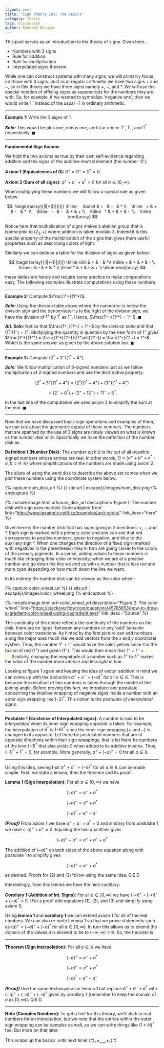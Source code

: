 ```yaml
---
layout: post
title: "Sign Theory 101: The Basics"
category: theory
tags: discussion
author: Ramneek Narayan
---
```


This post serves as an introduction to the theory of signs. Given here...

* Numbers with 3 signs
* Rule for addition
* Rule for multiplication
* Interpolated signs theorem

While one can construct systems with many signs, we will primarily focus on those with 3 signs. Just as in regular arithmetic we have two signs $+$ and $-$, so in this theory we have three signs namely $+$, $-$, and $*$. We will use the special notation of affixing signs as superscripts for the numbers they are with. So, for example, if we wanted to symbolize 'negative one', then we would write $1^-$ instead of the usual $-1$ in ordinary arithmetic.

---

**Example 1:** Write the 3 signs of $1$.

***Soln:*** This would be plus one, minus one, and star one or $1^+$, $1^-$, and $1^*$ respectively. $\blacksquare$

---

**Fundamental Sign Axioms**

We hold the two axioms as true by their own self-evidence regarding addition and the signs of the additive neutral element (the number '0'):

**Axiom 1 (Equivalences of 0):** $0^+ = 0^- = 0^*= 0$.

**Axiom 2 (Sum of all signs):** $a^+ + a^- + a^* = 0$ for all $a \in [0, \infty)$.

When multiplying these numbers we will follow a special rule as given below:

$$
				 \begin{array}{|l|*{l}|{l}|}    \hline     \bullet  & +   & -   & * \\    \hline    +  & +  & -   & *  \\    \hline    -   & -   & * & + \\    \hline    * & * & + & -  \\    \hline    \end{array}
$$

Notice here that multiplication of signs makes a abelian group that is isomorphic to $(\mathbb{Z}_3, +)$ where addition is taken modulo 3. Indeed it is this special property of the multiplication of the signs that gives them useful properties such as describing colors of light.

Similarly we can deduce a table for the division of signs as given below:

$$
\begin{array}{|l|*{l}|{l}|}
		\hline
     \div  & +   & - & *\\
    \hline
    +  & + & *   & -  \\
    \hline
    -   & -   & + & * \\
    \hline
    * & * & - & +  \\
    \hline
    \end{array}
$$

these tables are handy and require some practice to make computations easy. The following examples illustrate computations using these numbers.

---

**Example 2:** Compute $\frac{1^+}{1^*}$.

***Soln:*** Using the division table above where the numerator is below the division sign and the denominator is to the right of the division sign, we have the division of $1^+$ by $1^{\ast}$ as $1^-$. Hence, $\frac{1^+}{1^*} = 1^-$. $\blacksquare$


***Alt. Soln:*** Notice that $\frac{1^-}{1^-} = 1^+$ by the division table and that $(1^\ast)(1^-) = 1^+$. Multiplying the quantity in question by the new form of $1^+$ gives $\frac{1^+}{1^*} = \frac{(1^+)(1^-)}{(1^\ast)(1^-)} = \frac{1^-}{1^+} = 1^-$. Which is the same answer as given by the above solution too. $\blacksquare$

---

**Example 3:** Compute $(2^* + 3^-)(1^* + 4^+)$.

***Soln:*** We follow multiplication of 3-signed numbers just as we follow multiplication of 2-signed numbers and use the distributive property:

$$(2^* + 3^-)(1^* + 4^+) = (2^*)(1^* + 4^+) + (3^-)(1^* + 4^+)$$

$$= (2^- + 8^*) + (3^+ + 12^-) = 11^- + 5^*.$$

In the last line of the computation we used axiom 2 to simplify the sum at the end. $\blacksquare$

---

Now that we have discussed basic sign operations and examples of them, we can talk about the geometric appeal of these numbers. The numbers that are spanned by the use of 3 signs are nicely viewed on what is known as the *number disk* or $\mathbb{D}$. Specifically we have the definition of the number disk as:


**Definition 1 (Number Disk):** The *number disk* $\mathbb{D}$ is the set of all possible signed numbers whose entries are real. In other words, $\mathbb{D} \equiv \lbrace a^+ + b^- + c^*: a,b,c \in \mathbb{R}\rbrace$ where simplifications of the numbers are made using axiom 2.


The allure of using the word disk to describe the above set comes when we plot these numbers using the coordinate system below:

{% capture num_disk_url %}
{{ site.url | escape}}/images/num_disk.png
{% endcapture %}

{% include image.html url=num_disk_url description='Figure 1: The number disk with sign axes marked. Code adapted from' link="http://www.texample.net/tikz/examples/unit-circle/" link_desc="here" %}

Given here is the number disk that has signs going in 3 directions: $+, -,$ and $\ast$. Each sign is marked with a primary color and one can see that red corresponds to positive numbers, green to negative, and blue to the auxiliary sign $\ast$. When one changes the direction of a fixed sign (marked with negatives in the parenthesis) they in turn are going closer to the colors of the primary pigments. In a sense, adding values to these numbers is much like *changing their color or intensity*; when we are at a positive number and go down the line we end up with a number that is less red and more cyan depending on how much down the line we went.

In its entirety the number disk can be viewed as the color wheel:

{% capture color_wheel_url %}
{{ site.url | escape}}/images/color_wheel.png
{% endcapture %}

{% include image.html url=color_wheel_url description="Figure 2: The color wheel." link="https://stackoverflow.com/questions/45785653/how-to-draw-a-gradient-color-wheel-using-cagradientlayer" link_desc="Source" %}

The continuity of the colors reflects the continuity of the numbers on the disk; there are no 'gaps' between any numbers or any 'odd' behavior between color transitions. As hinted by the first picture can add numbers along the major axes much like we add vectors from the $x$ and $y$ coordinate system. Thus, the number $1^+ + 1^-$ would have the color yellow since it is the fusion of red ($1^+$) and green ($1^-$). This would then mean that <span style="color:red">$1^+$</span> $+$ <span style="color:green">$1^-$</span> = <span style="color:yellow">$1^+ + 1^-$</span>. Similarly, changing the *magnitude* of a number such as $1^+$ to $4^+$ makes the color of the number more *intense* and less *light* in hue.

Looking at figure 1 again and keeping the idea of vector addition in mind we can come up with the deduction $a^+ + a^- = (-a)^\ast$ for all $a \in \mathbb{R}$. This is because the resultant of two numbers is taken through the middle of the joining angle. Before proving this fact, we introduce one postulate concerning the intuitive wrapping of negative signs inside a number with an outer sign wrapping like $(-2)^\ast$. This notion is the *postulate of interpolated signs*.

---

**Postulate 1 (Existence of Interpolated signs):** A number is said to be *interpolated* when its inner sign wrapping opposite is taken. For example, the interpolation of $6^\ast$ is $(-6)^\ast$ since the inner sign wrapping ($+$ and $-$) is changed to its opposite. Let there be postulated numbers that are of opposite directions within their sign wrappings, that is let there be numbers of the kind $(-1)^\ast$ that also yields $0$ when added to its additive inverse. Thus, $(-1)^\ast + 1^\ast = 0$, for example. More generally, $a^+ + (-a)^+ = 0$ for all $a \in \mathbb{R}$.

---

Using this idea, seeing that $a^+ + a^- = (-a)^\ast$ for all $a \in \mathbb{R}$ can be made simple. First, we state a lemma, then the theorem and its proof.

**Lemma 1 (Sign Interpolation):**
For all $a \in [0, \infty)$ we have

$$
\begin{equation}(-a)^+ = a^- + a^*\end{equation}
$$

$$
\begin{equation}(-a)^- = a^+ + a^*\end{equation}
$$

$$
\begin{equation}(-a)^* = a^+ + a^-\end{equation}
$$

***(Proof)*** From axiom 1 we have $a^+ + a^- + a^\ast = 0$ and similary from postulate 1 we have $(-a)^+ + a^+ = 0$. Equating the two quantities gives

$$
\begin{equation} (-a)^+ + a^+ = a^+ + a^- + a^\ast\end{equation}
$$

The addition of $(-a)^+$ on both sides of the above equation along with postulate 1 to simplify gives

$$
(-a)^+ = a^- + a^\ast
$$

as desired. Proofs for $(2)$ and $(3)$ follow using the same idea. Q.E.D

Interestingly, from this lemma we have the nice corollary:

**Corollary 1 (Addition of Int. Signs):** For all $a \in [0, \infty)$ we have $(-a)^+ + (-a)^- + (-a)^\ast = 0$. (For a proof add equations $(1)$, $(2)$, and $(3)$ and simplify using axiom 1).

Using **lemma 1** and **corollary 1** we can extend axiom 1 for all of the real numbers. We can also re-write Lemma 1 so that we prove statements such as $(a)^+ = (-a)^- + (-a)^\ast$ for all $a \in [0, \infty)$. In turn this allows us to extend the domain of the values $a$ is allowed to be to $(-\infty, \infty) \equiv \mathbb{R}$. So, the theorem is

---

**Theorem (Sign Interpolation):** For all $a \in \mathbb{R}$ we have

$$
\begin{equation}(-a)^+ = a^- + a^*\end{equation}
$$

$$
\begin{equation}(-a)^- = a^+ + a^*\end{equation}
$$

$$
\begin{equation}(-a)^* = a^+ + a^-\end{equation}
$$

***(Proof)*** Use the same technique as in lemma 1 but replace $a^+ + a^- + a^\ast$ with $(-a)^+ + (-a)^- + (-a)^\ast$ given by corollary 1 (remember to keep the domain of $a$ as $[0, \infty)$). Q.E.D.

---

**Note (Complex Numbers):** To get a feel for this theory, we'll stick to real numbers for an introduction, but we note that the entries within the outer sign wrapping can be complex as well, so we can write things like $(1 + 4i)^\ast$ too. But more on that later.

This wraps up the basics, until next time! 
(づ｡◕‿‿◕｡)づ
